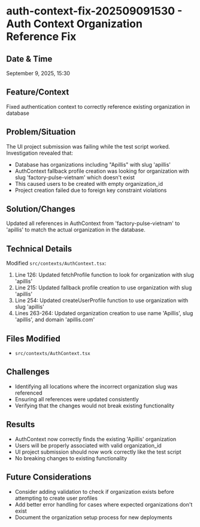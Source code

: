 # auth-context-fix-202509091530 - Auth Context Organization Reference Fix

## Date & Time
September 9, 2025, 15:30

## Feature/Context
Fixed authentication context to correctly reference existing organization in database

## Problem/Situation
The UI project submission was failing while the test script worked. Investigation revealed that:
- Database has organizations including "Apillis" with slug 'apillis'
- AuthContext fallback profile creation was looking for organization with slug 'factory-pulse-vietnam' which doesn't exist
- This caused users to be created with empty organization_id
- Project creation failed due to foreign key constraint violations

## Solution/Changes
Updated all references in AuthContext from 'factory-pulse-vietnam' to 'apillis' to match the actual organization in the database.

## Technical Details
Modified `src/contexts/AuthContext.tsx`:
1. Line 126: Updated fetchProfile function to look for organization with slug 'apillis'
2. Line 215: Updated fallback profile creation to use organization with slug 'apillis'
3. Line 254: Updated createUserProfile function to use organization with slug 'apillis'
4. Lines 263-264: Updated organization creation to use name 'Apillis', slug 'apillis', and domain 'apillis.com'

## Files Modified
- `src/contexts/AuthContext.tsx`

## Challenges
- Identifying all locations where the incorrect organization slug was referenced
- Ensuring all references were updated consistently
- Verifying that the changes would not break existing functionality

## Results
- AuthContext now correctly finds the existing 'Apillis' organization
- Users will be properly associated with valid organization_id
- UI project submission should now work correctly like the test script
- No breaking changes to existing functionality

## Future Considerations
- Consider adding validation to check if organization exists before attempting to create user profiles
- Add better error handling for cases where expected organizations don't exist
- Document the organization setup process for new deployments